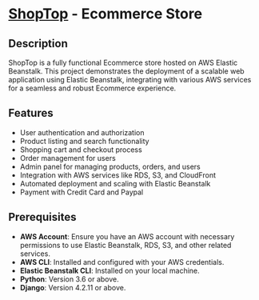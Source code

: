 # [ShopTop](https://shoptop.click) - Ecommerce Store

## Description
ShopTop is a fully functional Ecommerce store hosted on AWS Elastic Beanstalk. This project demonstrates the deployment of a scalable web application using Elastic Beanstalk, integrating with various AWS services for a seamless and robust Ecommerce experience.

## Features
- User authentication and authorization
- Product listing and search functionality
- Shopping cart and checkout process
- Order management for users
- Admin panel for managing products, orders, and users
- Integration with AWS services like RDS, S3, and CloudFront
- Automated deployment and scaling with Elastic Beanstalk
- Payment with Credit Card and Paypal

## Prerequisites
- **AWS Account**: Ensure you have an AWS account with necessary permissions to use Elastic Beanstalk, RDS, S3, and other related services.
- **AWS CLI**: Installed and configured with your AWS credentials.
- **Elastic Beanstalk CLI**: Installed on your local machine.
- **Python**: Version 3.6 or above.
- **Django**: Version 4.2.11 or above.

